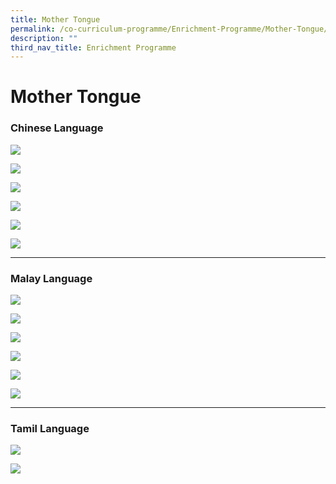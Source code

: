 ```yaml
---
title: Mother Tongue
permalink: /co-curriculum-programme/Enrichment-Programme/Mother-Tongue/permalink/
description: ""
third_nav_title: Enrichment Programme
---
```

Mother Tongue
=============

### **Chinese Language**


![](/images/Chinese.png)

![](/images/Chinese2.png)

![](/images/Chinese3.png)

![](/images/Chinese4.png)

![](/images/Chinese5.png)

![](/images/Chinese6.png)

------

### **Malay Language**

![](/images/Malay.png)

![](/images/Malay2.png)

![](/images/Malay3.png)

![](/images/Malay4.png)

![](/images/Malay5.png)

![](/images/Malay6.png)

----
### **Tamil Language**

![](/images/Tamil.png)

![](/images/Tamil2.png)